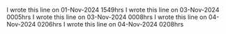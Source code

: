 
I wrote this line on 01-Nov-2024 1549hrs
I wrote this line on 03-Nov-2024 0005hrs
I wrote this line on 03-Nov-2024 0008hrs
I wrote this line on 04-Nov-2024 0206hrs
I wrote this line on 04-Nov-2024 0208hrs
